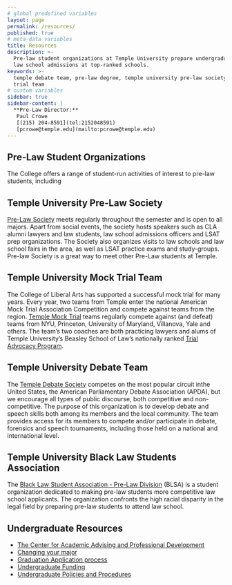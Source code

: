 ```yaml
---
# global predefined variables
layout: page
permalink: /resources/
published: true
# meta-data variables
title: Resources
description: >-
  Pre-law student organizations at Temple University prepare undergraduates for
  law school admissions at top-ranked schools.
keywords: >-
  temple debate team, pre-law degree, temple university pre-law society, mock
  trial team
# custom variables
sidebar: true
sidebar-content: |
  **Pre-Law Director:**  
   Paul Crowe     
   [(215) 204-8591](tel:2152048591)  
   [pcrowe@temple.edu](mailto:pcrowe@temple.edu)
---
```

## Pre-Law Student Organizations
The College offers a range of student-run activities of interest to pre-law students, including

## Temple University Pre-Law Society
[Pre-Law Society](https://temple.campuslabs.com/engage/organization/prelaw_society) meets regularly throughout the semester and is open to all majors. Apart from social events, the society hosts speakers such as CLA alumni lawyers and law students, law school admissions officers and LSAT prep organizations. The Society also organizes visits to law schools and law school fairs in the area, as well as LSAT practice exams and study-groups. Pre-law Society is a great way to meet other Pre-Law students at Temple.

## Temple University Mock Trial Team
The College of Liberal Arts has supported a successful mock trial for many years. Every year, two teams from Temple enter the national American Mock Trial Association Competition and compete against teams from the region. [Temple Mock Trial](https://temple.campuslabs.com/engage/organization/tumocktrial) teams regularly compete against (and defeat) teams from NYU, Princeton, University of Maryland, Villanova, Yale and others. The team’s two coaches are both practicing lawyers and alums of Temple University’s Beasley School of Law’s nationally ranked [Trial Advocacy Program](https://www.law.temple.edu/academics/areas-of-study/trial-advocacy/).

## Temple University Debate Team
The [Temple Debate Society](https://temple.campuslabs.com/engage/organization/templedebate) competes on the most popular circuit inthe United States, the American Parliamentary Debate Association (APDA), but we encourage all types of public discourse, both competitive and non-competitive. The purpose of this organization is to develop debate and speech skills both among its members and the local community. The team provides access for its members to compete and/or participate in debate, forensics and speech tournaments, including those held on a national and international level.

## Temple University Black Law Students Association
The [Black Law Student Association - Pre-Law Division](https://www.law.temple.edu/academics/intellectual-life/student-organizations/) (BLSA) is a student organization dedicated to making pre-law students more competitive law school applicants. The organization confronts the high racial disparity in the legal field by preparing pre-law students to attend law school.

## Undergraduate Resources
- [The Center for Academic Advising and Professional Development](https://liberalarts.temple.edu/advising)
- [Changing your major](http://www.temple.edu/studentaffairs/orientation/freshman-orientation/changing-your-major.asp)
- [Graduation Application process](http://www.temple.edu/registrar/students/graduation)
- [Undergraduate Funding](http://sfs.temple.edu/)
- [Undergraduate Policies and Procedures](http://bulletin.temple.edu/undergraduate/academic-policies/)
